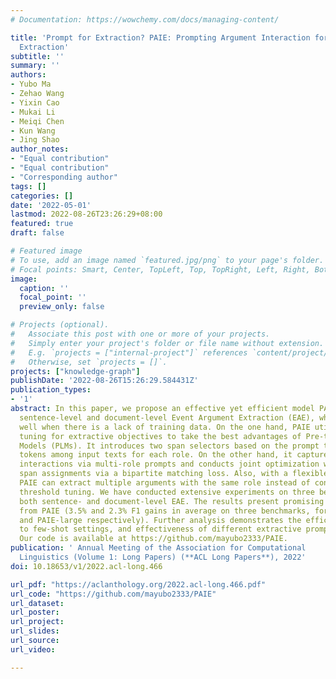 ```yaml
---
# Documentation: https://wowchemy.com/docs/managing-content/

title: 'Prompt for Extraction? PAIE: Prompting Argument Interaction for Event Argument
  Extraction'
subtitle: ''
summary: ''
authors:
- Yubo Ma
- Zehao Wang
- Yixin Cao
- Mukai Li
- Meiqi Chen
- Kun Wang
- Jing Shao
author_notes:
- "Equal contribution"
- "Equal contribution"
- "Corresponding author"
tags: []
categories: []
date: '2022-05-01'
lastmod: 2022-08-26T23:26:29+08:00
featured: true
draft: false

# Featured image
# To use, add an image named `featured.jpg/png` to your page's folder.
# Focal points: Smart, Center, TopLeft, Top, TopRight, Left, Right, BottomLeft, Bottom, BottomRight.
image:
  caption: ''
  focal_point: ''
  preview_only: false

# Projects (optional).
#   Associate this post with one or more of your projects.
#   Simply enter your project's folder or file name without extension.
#   E.g. `projects = ["internal-project"]` references `content/project/deep-learning/index.md`.
#   Otherwise, set `projects = []`.
projects: ["knowledge-graph"]
publishDate: '2022-08-26T15:26:29.584431Z'
publication_types:
- '1'
abstract: In this paper, we propose an effective yet efficient model PAIE for both
  sentence-level and document-level Event Argument Extraction (EAE), which also generalizes
  well when there is a lack of training data. On the one hand, PAIE utilizes prompt
  tuning for extractive objectives to take the best advantages of Pre-trained Language
  Models (PLMs). It introduces two span selectors based on the prompt to select start/end
  tokens among input texts for each role. On the other hand, it captures argument
  interactions via multi-role prompts and conducts joint optimization with optimal
  span assignments via a bipartite matching loss. Also, with a flexible prompt design,
  PAIE can extract multiple arguments with the same role instead of conventional heuristic
  threshold tuning. We have conducted extensive experiments on three benchmarks, including
  both sentence- and document-level EAE. The results present promising improvements
  from PAIE (3.5% and 2.3% F1 gains in average on three benchmarks, for PAIE-base
  and PAIE-large respectively). Further analysis demonstrates the efficiency, generalization
  to few-shot settings, and effectiveness of different extractive prompt tuning strategies.
  Our code is available at https://github.com/mayubo2333/PAIE.
publication: ' Annual Meeting of the Association for Computational
  Linguistics (Volume 1: Long Papers) (**ACL Long Papers**), 2022'
doi: 10.18653/v1/2022.acl-long.466

url_pdf: "https://aclanthology.org/2022.acl-long.466.pdf"
url_code: "https://github.com/mayubo2333/PAIE"
url_dataset:
url_poster:
url_project:
url_slides:
url_source:
url_video:

---
```

